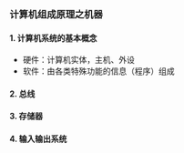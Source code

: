### 计算机组成原理之机器

#### 1. 计算机系统的基本概念

- 硬件：计算机实体，主机、外设
- 软件：由各类特殊功能的信息（程序）组成

#### 2. 总线
#### 3. 存储器
#### 4. 输入输出系统
 